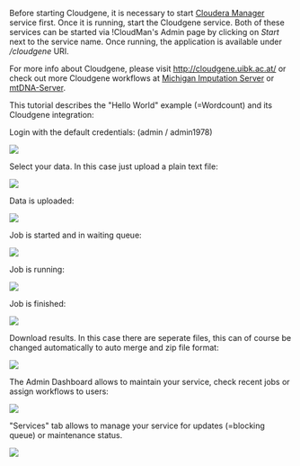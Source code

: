 Before starting Cloudgene, it is necessary to start [Cloudera Manager](/src/CloudMan/Services/ClouderaManager/index.md) service first. Once it is running, start the Cloudgene service. Both of these services can be started via !CloudMan's Admin page by clicking on *Start* next to the service name. Once running, the application is available under */cloudgene* URI.

For more info about Cloudgene, please visit http://cloudgene.uibk.ac.at/ or check out more Cloudgene workflows at [Michigan Imputation Server](https://imputationserver.sph.umich.edu/)  or  [mtDNA-Server](http://mtdna-server.uibk.ac.at).

This tutorial describes the "Hello World" example (=Wordcount) and its Cloudgene integration:

Login with the default credentials: (admin / admin1978)

![](http://cloudgene.uibk.ac.at/images/cloudman/config.png)

Select your data. In this case just upload a plain text file:

![](http://cloudgene.uibk.ac.at/images/cloudman/select.png)

Data is uploaded:

![](http://cloudgene.uibk.ac.at/images/cloudman/upload.png)

Job is started and in waiting queue:

![](http://cloudgene.uibk.ac.at/images/cloudman/waiting.png)

Job is running:

![](http://cloudgene.uibk.ac.at/images/cloudman/running.png)

Job is finished:

![](http://cloudgene.uibk.ac.at/images/cloudman/finished.png)

Download results. In this case there are seperate files, this can of course be changed automatically to auto merge and zip file format:

![](http://cloudgene.uibk.ac.at/images/cloudman/download.png)

The Admin Dashboard allows to maintain your service, check recent jobs or assign workflows to users: 

![](http://cloudgene.uibk.ac.at/images/cloudman/dashboard.png)

"Services" tab allows to manage your service for updates (=blocking queue) or maintenance status. 

![](http://cloudgene.uibk.ac.at/images/cloudman/maintenance.png)
